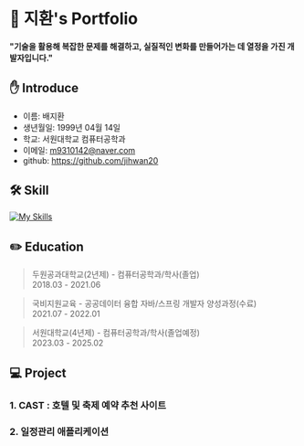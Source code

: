 # 📜 지환's Portfolio

#### "기술을 활용해 복잡한 문제를 해결하고, 실질적인 변화를 만들어가는 데 열정을 가진 개발자입니다."

## ✋ Introduce

  + 이름: 배지환 </br>
  + 생년월일: 1999년 04월 14일 </br>
  + 학교: 서원대학교 컴퓨터공학과  </br>
  + 이메일: m9310142@naver.com </br>
  + github: https://github.com/jihwan20

## 🛠️ Skill

[![My Skills](https://skillicons.dev/icons?i=c,java,mysql,sqlite,spring,androidstudio,aws,bootstrap,css,html,jquery)](https://skillicons.dev)

## ✏️ Education

>두원공과대학교(2년제) - 컴퓨터공학과/학사(졸업) </br>
>2018.03 - 2021.06 </br>

>국비지원교육 -  공공데이터 융합 자바/스프링 개발자 양성과정(수료) </br>
>2021.07 - 2022.01 </br>

>서원대학교(4년제) - 컴퓨터공학과/학사(졸업예정) </br>
>2023.03 - 2025.02

## 💻 Project

### 1. CAST : 호텔 및 축제 예약 추천 사이트

>
>

### 2. 일정관리 애플리케이션

>
>
